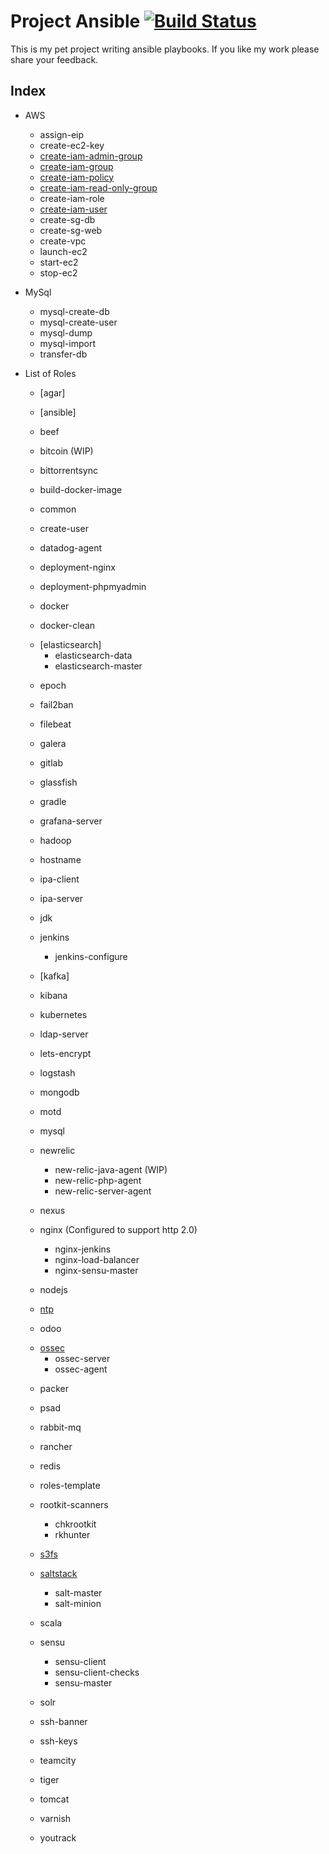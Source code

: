 # Project Ansible [![Build Status](https://travis-ci.org/adithyakhamithkar/ansible-playbooks.svg?branch=master)](https://travis-ci.org/adithyakhamithkar/ansible-playbooks)
This is my pet project writing ansible playbooks. If you like my work please share your feedback.

## Index
+ AWS
    - assign-eip
    - create-ec2-key
    - [create-iam-admin-group](https://github.com/adithyakhamithkar/ansible/blob/master/AWS/roles/create-iam-admin-group)
    - [create-iam-group](https://github.com/adithyakhamithkar/ansible/blob/master/AWS/roles/create-iam-group)
    - [create-iam-policy](https://github.com/adithyakhamithkar/ansible/blob/master/AWS/roles/create-iam-policy)
    - [create-iam-read-only-group](https://github.com/adithyakhamithkar/ansible/blob/master/AWS/roles/create-iam-read-only-group)
    - create-iam-role
    - [create-iam-user](https://github.com/adithyakhamithkar/ansible/blob/master/AWS/roles/create-iam-user)
    - create-sg-db
    - create-sg-web
    - create-vpc
    - launch-ec2
    - start-ec2
    - stop-ec2
+ MySql
    - mysql-create-db
    - mysql-create-user
    - mysql-dump
    - mysql-import
    - transfer-db

+ List of Roles
    - [agar]
    - [ansible]
    - beef
    - bitcoin (WIP)
    - bittorrentsync
    - build-docker-image
    
    - common
    - create-user
    - datadog-agent
    - deployment-nginx
    - deployment-phpmyadmin
    - docker
    - docker-clean
    + [elasticsearch]
        - elasticsearch-data
        - elasticsearch-master
    - epoch
    - fail2ban
    - filebeat
    - galera
    - gitlab
    - glassfish
    - gradle
    - grafana-server
    - hadoop
    - hostname
    - ipa-client
    - ipa-server
    - jdk
    - jenkins
        - jenkins-configure
    - [kafka]
    - kibana
    - kubernetes
    - ldap-server
    - lets-encrypt
    - logstash
   
    - mongodb
    - motd
    - mysql
    - newrelic
        - new-relic-java-agent (WIP)
        - new-relic-php-agent
        - new-relic-server-agent
    - nexus
    - nginx (Configured to support http 2.0)
        - nginx-jenkins
        - nginx-load-balancer
        - nginx-sensu-master
    - nodejs
    - [ntp](https://github.com/adithyakhamithkar/ansible/tree/master/roles/ntp)
    - odoo
    + [ossec](https://github.com/adithyakhamithkar/ansible/blob/master/roles/ossec-server)
        - ossec-server
        - ossec-agent
    - packer  

    - psad
    - rabbit-mq
    - rancher
    - redis
    - roles-template
    - rootkit-scanners
        - chkrootkit
        - rkhunter
    - [s3fs](https://github.com/adithyakhamithkar/ansible/blob/master/roles/s3fs)
    - [saltstack](https://github.com/adithyakhamithkar/ansible/tree/master/roles/salt-master)
        - salt-master
        - salt-minion
    - scala
    - sensu
        - sensu-client
        - sensu-client-checks
        - sensu-master
    - solr
    - ssh-banner
    - ssh-keys
    - teamcity
    - tiger
    - tomcat
    - varnish
    - youtrack
   
